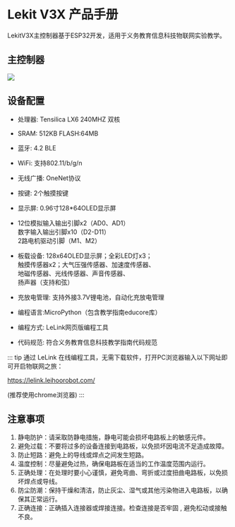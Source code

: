 # Lekit V3X 产品手册

LekitV3X主控制器基于ESP32开发，适用于义务教育信息科技物联网实验教学。

## 主控制器

![](/LeKitV3X/main.png)

## 设备配置
* 处理器: Tensilica LX6 240MHZ 双核

* SRAM: 512KB FLASH:64MB

* 蓝牙: 4.2 BLE

* WiFi: 支持802.11/b/g/n

* 无线广播: OneNet协议
* 按键: 2个触摸按键

* 显示屏: 0.96寸128*64OLED显示屏

* 12位模拟输入输出引脚x2（AD0、AD1）<br>
  数字输入输出引脚x10（D2-D11）<br>
  2路电机驱动引脚（M1、M2）<br>

* 板载设备: 128x64OLED显示屏；全彩LED灯x3； <br>
  触摸传感器x2；大气压强传感器、加速度传感器、<br>
  地磁传感器、光线传感器、声音传感器、<br>
  扬声器（支持和弦）

* 充放电管理: 支持外接3.7V锂电池，自动化充放电管理

* 编程语言:MicroPython（包含教学指南educore库）

* 编程方式: LeLink网页版编程工具

* 代码规范: 符合义务教育信息科技教学指南代码规范

::: tip
通过 LeLink 在线编程工具，无需下载软件，打开PC浏览器输入以下网址即可开启物联网之旅：

https://lelink.leihoorobot.com/

(推荐使用chrome浏览器)
:::

## 注意事项
1. 静电防护：请采取防静电措施，静电可能会损坏电路板上的敏感元件。
2. 避免过载：不要将过多的设备连接到电路板，以免损坏因电流不足造成故障。
3. 防止短路：避免上的导线或焊点之间发生短路。
4. 温度控制：尽量避免过热，确保电路板在适当的工作温度范围内运行。
5. 正确处理：在处理时要小心谨慎，避免弯曲、弯折或过度扭曲电路板，以免损坏焊点或导线。
6. 防尘防潮：保持干燥和清洁，防止灰尘、湿气或其他污染物进入电路板，以确保其正常运行。
7. 正确连接：正确插入连接器或焊接连接。检查连接是否牢固 , 避免松动或接触不良。